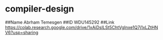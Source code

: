 # compiler-design

##Name Abrham Temesgen
##ID WDU145292
##Link  https://colab.research.google.com/drive/1xAiDsILSt5ChtVgInxe1Q7j1xLZtHNV6?usp=sharing

